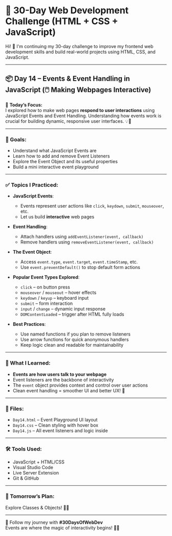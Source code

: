 # 🚀 30-Day Web Development Challenge (HTML + CSS + JavaScript)

Hi! 👋 I'm continuing my 30-day challenge to improve my frontend web development skills and build real-world projects using HTML, CSS, and JavaScript.

---

## 📦 Day 14 – Events & Event Handling in JavaScript (🖱️ Making Webpages Interactive)

📌 **Today’s Focus:**  
I explored how to make web pages **respond to user interactions** using JavaScript Events and Event Handling. Understanding how events work is crucial for building dynamic, responsive user interfaces. 💡🧠

---

### 🎯 Goals:
- Understand what JavaScript Events are  
- Learn how to add and remove Event Listeners  
- Explore the Event Object and its useful properties  
- Build a mini interactive event playground  

---

### ✅ Topics I Practiced:

- **JavaScript Events**:
  - Events represent user actions like `click`, `keydown`, `submit`, `mouseover`, etc.
  - Let us build **interactive** web pages

- **Event Handling**:
  - Attach handlers using `addEventListener(event, callback)`
  - Remove handlers using `removeEventListener(event, callback)`

- **The Event Object**:
  - Access `event.type`, `event.target`, `event.timeStamp`, etc.
  - Use `event.preventDefault()` to stop default form actions

- **Popular Event Types Explored**:
  - `click` – on button press  
  - `mouseover` / `mouseout` – hover effects  
  - `keydown` / `keyup` – keyboard input  
  - `submit` – form interaction  
  - `input` / `change` – dynamic input response  
  - `DOMContentLoaded` – trigger after HTML fully loads

- **Best Practices**:
  - Use named functions if you plan to remove listeners  
  - Use arrow functions for quick anonymous handlers  
  - Keep logic clean and readable for maintainability  

---

### 🧠 What I Learned:
- **Events are how users talk to your webpage**  
- Event listeners are the backbone of interactivity  
- The `event` object provides context and control over user actions  
- Clean event handling = smoother UI and better UX! 🌟

---

### 📁 Files:
- `Day14.html` – Event Playground UI layout  
- `Day14.css` – Clean styling with hover box  
- `Day14.js` – All event listeners and logic inside

---

### 🛠️ Tools Used:
- JavaScript + HTML/CSS  
- Visual Studio Code  
- Live Server Extension  
- Git & GitHub  

---

### 📌 Tomorrow’s Plan:
Explore Classes & Objects! 🧾✅

---

🔖 Follow my journey with **#30DaysOfWebDev**  
Events are where the magic of interactivity begins! 🎯✨